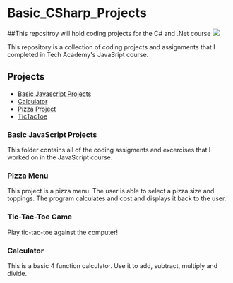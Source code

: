 # Basic_CSharp_Projects
##This repositroy will hold coding projects for the C# and .Net course
![](/ahart8/Basic_CSharp_Projects/blob/main/github-header-image.png)



 This repository is a collection of coding projects and assignments that I completed in Tech Academy's JavaSript course.
## Projects
- [Basic Javascript Projects](./Basic%20JavaScript%20Projects)
- [Calculator](./Calculator)
- [Pizza Project](./Pizza_Project)
- [TicTacToe](./TicTacToe)

### Basic JavaScript Projects
This folder contains all of the coding assigments and excercises that I worked on in the JavaScript course.
 
### Pizza Menu
This project is a pizza menu. The user is able to select a pizza size and toppings. The program calculates and cost and displays it back to the user.

### Tic-Tac-Toe Game
Play tic-tac-toe against the computer!

### Calculator
This is a basic 4 function calculator. Use it to add, subtract, multiply and divide.
